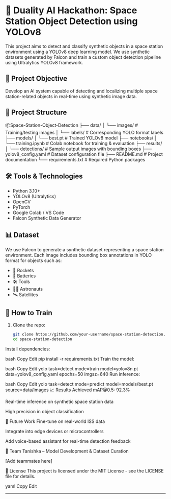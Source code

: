 # 🚀 Duality AI Hackathon: Space Station Object Detection using YOLOv8

This project aims to detect and classify synthetic objects in a space station environment using a YOLOv8 deep learning model. We use synthetic datasets generated by Falcon and train a custom object detection pipeline using Ultralytics YOLOv8 framework.

## 🧠 Project Objective

Develop an AI system capable of detecting and localizing multiple space station-related objects in real-time using synthetic image data.

## 📁 Project Structure

📦Space-Station-Object-Detection
├── data/
│ └── images/ # Training/testing images
│ └── labels/ # Corresponding YOLO format labels
├── models/
│ └── best.pt # Trained YOLOv8 model
├── notebooks/
│ └── training.ipynb # Colab notebook for training & evaluation
├── results/
│ └── detections/ # Sample output images with bounding boxes
├── yolov8_config.yaml # Dataset configuration file
├── README.md # Project documentation
└── requirements.txt # Required Python packages


## 🛠️ Tools & Technologies

- Python 3.10+
- YOLOv8 (Ultralytics)
- OpenCV
- PyTorch
- Google Colab / VS Code
- Falcon Synthetic Data Generator

## 📊 Dataset

We use Falcon to generate a synthetic dataset representing a space station environment. Each image includes bounding box annotations in YOLO format for objects such as:

- 🚀 Rockets
- 🔋 Batteries
- 🛠️ Tools
- 👩‍🚀 Astronauts
- 🛰️ Satellites

## 🧪 How to Train

1. Clone the repo:
   ```bash
   git clone https://github.com/your-username/space-station-detection.git
   cd space-station-detection
Install dependencies:

bash
Copy
Edit
pip install -r requirements.txt
Train the model:

bash
Copy
Edit
yolo task=detect mode=train model=yolov8n.pt data=yolov8_config.yaml epochs=50 imgsz=640
Run inference:

bash
Copy
Edit
yolo task=detect mode=predict model=models/best.pt source=data/images
📈 Results
Achieved mAP@0.5: 92.3%

Real-time inference on synthetic space station data

High precision in object classification

📌 Future Work
Fine-tune on real-world ISS data

Integrate into edge devices or microcontrollers

Add voice-based assistant for real-time detection feedback

🤝 Team
Tanishka – Model Development & Dataset Curation

[Add teammates here]

📝 License
This project is licensed under the MIT License - see the LICENSE file for details.

yaml
Copy
Edit

---
